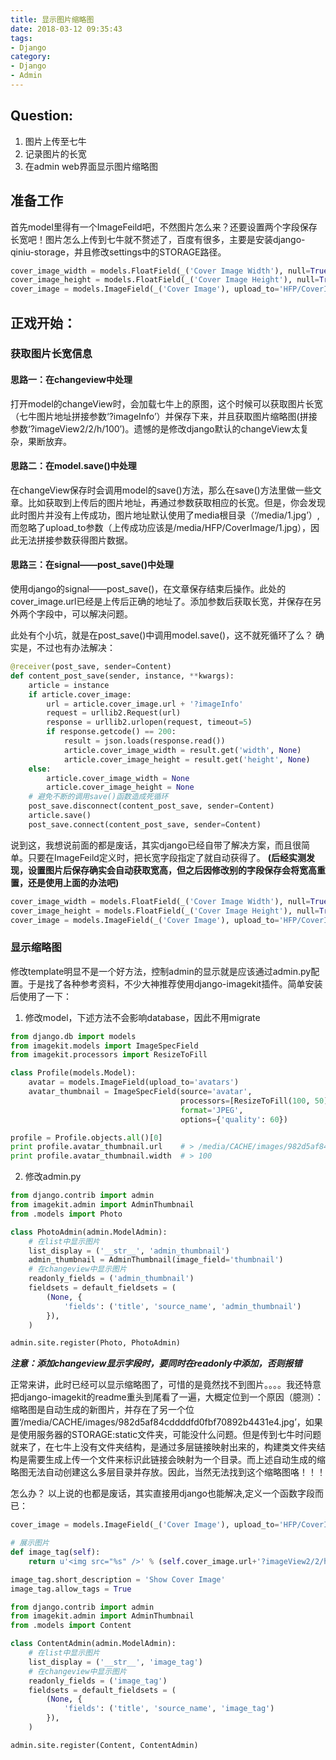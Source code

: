 ```yaml
---
title: 显示图片缩略图
date: 2018-03-12 09:35:43
tags:
- Django
category:
- Django
- Admin
---
```


## Question:
1. 图片上传至七牛
2. 记录图片的长宽
3. 在admin web界面显示图片缩略图

<!-- more -->

## 准备工作
首先model里得有一个ImageFeild吧，不然图片怎么来？还要设置两个字段保存长宽吧！图片怎么上传到七牛就不赘述了，百度有很多，主要是安装django-qiniu-storage，并且修改settings中的STORAGE路径。

``` python models.py
cover_image_width = models.FloatField(_('Cover Image Width'), null=True)
cover_image_height = models.FloatField(_('Cover Image Height'), null=True)
cover_image = models.ImageField(_('Cover Image'), upload_to='HFP/CoverImage', null=False, blank=True)
```

## 正戏开始：
### 获取图片长宽信息
#### 思路一：在changeview中处理
打开model的changeView时，会加载七牛上的原图，这个时候可以获取图片长宽（七牛图片地址拼接参数‘?imageInfo’）并保存下来，并且获取图片缩略图(拼接参数‘?imageView2/2/h/100’)。遗憾的是修改django默认的changeView太复杂，果断放弃。

#### 思路二：在model.save()中处理
在changeView保存时会调用model的save()方法，那么在save()方法里做一些文章。比如获取到上传后的图片地址，再通过参数获取相应的长宽。但是，你会发现此时图片并没有上传成功，图片地址默认使用了media根目录（‘/media/1.jpg’）,而忽略了upload_to参数（上传成功应该是/media/HFP/CoverImage/1.jpg），因此无法拼接参数获得图片数据。

#### 思路三：在signal——post_save()中处理
使用django的signal——post_save()，在文章保存结束后操作。此处的cover_image.url已经是上传后正确的地址了。添加参数后获取长宽，并保存在另外两个字段中，可以解决问题。

此处有个小坑，就是在post_save()中调用model.save()，这不就死循环了么？
确实是，不过也有办法解决：
``` python
@receiver(post_save, sender=Content)
def content_post_save(sender, instance, **kwargs):
    article = instance
    if article.cover_image:
        url = article.cover_image.url + '?imageInfo'
        request = urllib2.Request(url)
        response = urllib2.urlopen(request, timeout=5)
        if response.getcode() == 200:
            result = json.loads(response.read())
            article.cover_image_width = result.get('width', None)
            article.cover_image_height = result.get('height', None)
    else:
        article.cover_image_width = None
        article.cover_image_height = None
    # 避免不断的调用save()函数造成死循环
    post_save.disconnect(content_post_save, sender=Content)
    article.save()
    post_save.connect(content_post_save, sender=Content)

```

说到这，我想说前面的都是废话，其实django已经自带了解决方案，而且很简单。只要在ImageFeild定义时，把长宽字段指定了就自动获得了。
**(后经实测发现，设置图片后保存确实会自动获取宽高，但之后因修改别的字段保存会将宽高重置，还是使用上面的办法吧)**
``` python models.py
cover_image_width = models.FloatField(_('Cover Image Width'), null=True)
cover_image_height = models.FloatField(_('Cover Image Height'), null=True)
cover_image = models.ImageField(_('Cover Image'), upload_to='HFP/CoverImage', null=False, blank=True, width_field='cover_image_width', height_field='cover_image_height')
```

### 显示缩略图
修改template明显不是一个好方法，控制admin的显示就是应该通过admin.py配置。于是找了各种参考资料，不少大神推荐使用django-imagekit插件。简单安装后使用了一下：
1. 修改model，下述方法不会影响database，因此不用migrate
``` python model.py
from django.db import models
from imagekit.models import ImageSpecField
from imagekit.processors import ResizeToFill

class Profile(models.Model):
    avatar = models.ImageField(upload_to='avatars')
    avatar_thumbnail = ImageSpecField(source='avatar',
                                      processors=[ResizeToFill(100, 50)],
                                      format='JPEG',
                                      options={'quality': 60})

profile = Profile.objects.all()[0]
print profile.avatar_thumbnail.url    # > /media/CACHE/images/982d5af84cddddfd0fbf70892b4431e4.jpg
print profile.avatar_thumbnail.width  # > 100
```

2. 修改admin.py
``` python admin.py
from django.contrib import admin
from imagekit.admin import AdminThumbnail
from .models import Photo

class PhotoAdmin(admin.ModelAdmin):
	# 在list中显示图片
    list_display = ('__str__', 'admin_thumbnail')
    admin_thumbnail = AdminThumbnail(image_field='thumbnail')
    # 在changeview中显示图片
	readonly_fields = ('admin_thumbnail')
    fieldsets = default_fieldsets = (
        (None, {
            'fields': ('title', 'source_name', 'admin_thumbnail')
        }),
    )

admin.site.register(Photo, PhotoAdmin)
```
***注意：添加changeview显示字段时，要同时在readonly中添加，否则报错***

正常来讲，此时已经可以显示缩略图了，可惜的是竟然找不到图片。。。。我还特意把django-imagekit的readme重头到尾看了一遍，大概定位到一个原因（臆测）：
缩略图是自动生成的新图片，并存在了另一个位置‘/media/CACHE/images/982d5af84cddddfd0fbf70892b4431e4.jpg’，如果是使用服务器的STORAGE:static文件夹，可能没什么问题。但是传到七牛时问题就来了，在七牛上没有文件夹结构，是通过多层链接映射出来的，构建类文件夹结构是需要生成上传一个文件来标识此链接会映射为一个目录。而上述自动生成的缩略图无法自动创建这么多层目录并存放。因此，当然无法找到这个缩略图咯！！！

怎么办？
以上说的也都是废话，其实直接用django也能解决,定义一个函数字段而已：
``` python models.py
cover_image = models.ImageField(_('Cover Image'), upload_to='HFP/CoverImage', null=False, blank=True, width_field='cover_image_width', height_field='cover_image_height')

# 展示图片
def image_tag(self):
    return u'<img src="%s" />' % (self.cover_image.url+'?imageView2/2/h/100',)

image_tag.short_description = 'Show Cover Image'
image_tag.allow_tags = True
```

``` python admin.py
from django.contrib import admin
from imagekit.admin import AdminThumbnail
from .models import Content

class ContentAdmin(admin.ModelAdmin):
	# 在list中显示图片
    list_display = ('__str__', 'image_tag')
    # 在changeview中显示图片
	readonly_fields = ('image_tag')
    fieldsets = default_fieldsets = (
        (None, {
            'fields': ('title', 'source_name', 'image_tag')
        }),
    )

admin.site.register(Content, ContentAdmin)
```




